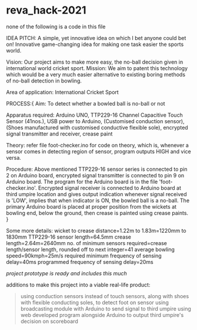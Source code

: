 # reva_hack-2021
none of the following is a code in this file

IDEA PITCH:
A simple, yet innovative idea on which I bet anyone could bet on!
Innovative game-changing idea for making one task easier the sports world.

Vision: Our project aims to make more easy, the no-ball decision given in international world cricket sport.
Mission: We aim to patent this technology which would be a very much easier alternative to existing boring methods of no-ball detection in bowling.

Area of application: International Cricket Sport

PROCESS:{
Aim: To detect whether a bowled ball is no-ball or not

Apparatus required: Arduino UNO, TTP229-16 Channel Capacitive Touch Sensor (41nos.), USB power to Arduino, (Customised conduction sensor), (Shoes manufactured with customised conductive flexible sole), encrypted signal transmitter and receiver, crease paint

Theory: refer file foot-checker.ino for code on theory, which is, whenever a sensor comes in detecting region of sensor, program outputs HIGH and vice versa.

Procedure: Above mentioned TTP229-16 sensor series is connected to pin 2 on Arduino board, encrypted signal transmitter is connected to pin 9 on Arduino board. The program for the Arduino board is in the file 'foot-checker.ino'. Encrypted signal receiver is connected to Arduino board at third umpire location and gives output indication whenever signal received is 'LOW', implies that when indicator is ON, the bowled ball is a no-ball. The primary Arduino board is placed at proper position from the wickets at bowling end, below the ground, then crease is painted using crease paints.
}

Some more details:
wicket to crease distance=1.22m to 1.83m=1220mm to 1830mm
TTP229-16 sensor length=64.5mm
crease length=2.64m=2640mm
no. of minimum sensors required=crease length/sensor length, rounded off to next integer=41
average bowling speed=90kmph=25m/s
required minimum frequency of sensing delay=40ms
programmed frequency of sensing delay=20ms

*project prototype is ready and includes this much*

additions to make this project into a viable real-life product:
>using conduction sensors instead of touch sensors,
>along with shoes with flexible conducting soles, to detect foot on sensor
>using broadcasting module with Arduino to send signal to third umpire
>using web developed program alongside Arduino to output third umpire's decision on scoreboard
